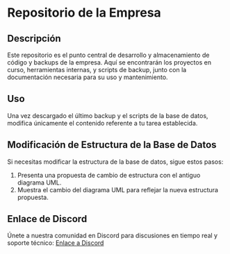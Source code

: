 # Repositorio de la Empresa

## Descripción
Este repositorio es el punto central de desarrollo y almacenamiento de código y backups de la empresa. Aquí se encontrarán los proyectos en curso, herramientas internas, y scripts de backup, junto con la documentación necesaria para su uso y mantenimiento.

## Uso
Una vez descargado el último backup y el scripts de la base de datos, modifica únicamente el contenido referente a tu tarea establecida.

## Modificación de Estructura de la Base de Datos
Si necesitas modificar la estructura de la base de datos, sigue estos pasos:

1. Presenta una propuesta de cambio de estructura con el antiguo diagrama UML.
2. Muestra el cambio del diagrama UML para reflejar la nueva estructura propuesta.

## Enlace de Discord
Únete a nuestra comunidad en Discord para discusiones en tiempo real y soporte técnico: [Enlace a Discord](https://discord.gg/tu-servidor)
